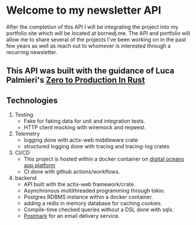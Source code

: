 # Welcome to my newsletter API

After the completion of this API I will be integrating the project into my portfolio site which will be located at bornedj.me.
The API and portfolio will allow me to share several of the projects I've been working on in the past few years as well as reach out to whomever is interested through a recurring newsletter.

## This API was built with the guidance of Luca Palmieri's [Zero to Production In Rust](https://www.zero2prod.com/)

## Technologies

1. Testing
   - Fake for faking data for unit and integration tests.
   - HTTP client mocking with wiremock and reqwest.
2. Telemetry
   - logging done with actix-web middleware crate
   - structured logging done with tracing and tracing-log crates
3. CI/CD
   - This project is hosted within a docker container on [digital oceans app platform](https://newsletter-styiq.ondigitalocean.app/health_check)
   - CI done with github actions/workflows.
4. backend
   - API built with the actix-web framework/crate.
   - Asynchronous multithreaded programming through tokio.
   - Postgres RDBMS instance within a docker container.
   - adding a redis in memory database for caching cookies.
   - Compile-time checked queries without a DSL done with sqlx.
   - [Postmark](https://postmarkapp.com/) for an email delivery service.
